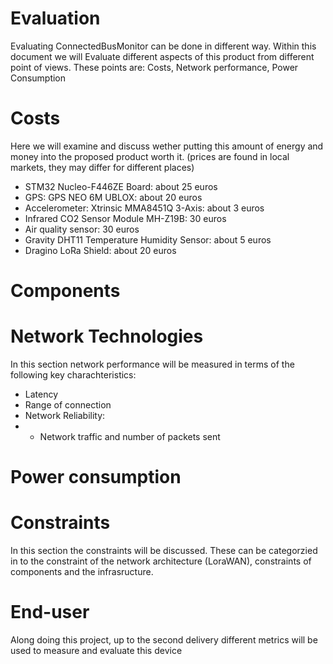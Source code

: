 # Evaluation
Evaluating ConnectedBusMonitor can be done in different way. Within this document we will Evaluate different aspects of this product from different point of views. These points are: Costs, Network performance, Power Consumption

# **Costs**
Here we will examine and discuss wether putting this amount of energy and money into the proposed product worth it. (prices are found in local markets, they may differ for different places)
- STM32 Nucleo-F446ZE Board: about 25 euros
- GPS: GPS NEO 6M UBLOX: about 20 euros
- Accelerometer: Xtrinsic MMA8451Q 3-Axis: about 3 euros
- Infrared CO2 Sensor Module MH-Z19B: 30 euros
- Air quality sensor: 30 euros
- Gravity DHT11 Temperature Humidity Sensor: about 5 euros
- Dragino LoRa Shield: about 20 euros


# **Components**

# **Network Technologies**
In this section network performance will be measured in terms of the following key charachteristics:
- Latency
- Range of connection
- Network Reliability:
- - Network traffic and number of packets sent

# **Power consumption**

# **Constraints**
In this section the constraints will be discussed. These can be categorzied in to the constraint of the network architecture (LoraWAN), constraints of components and the infrasructure.

# End-user 


Along doing this project, up to the second delivery different metrics will be used to measure and evaluate this device
